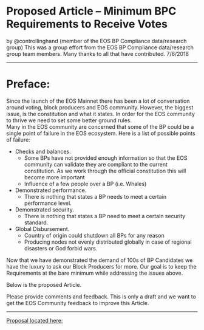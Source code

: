 # Proposed Article – Minimum BPC Requirements to Receive Votes
by @controllinghand (member of the EOS BP Compliance data/research group)
This was a group effort from the EOS BP Compliance data/research group team members.  Many thanks to all that have contributed.
7/6/2018

___

# Preface:
Since the launch of the EOS Mainnet there has been a lot of conversation around voting, block producers and EOS community.  However, the biggest issue, is the constitution and what it states.  In order for the EOS community to thrive we need to set some better ground rules.  
Many in the EOS community are concerned that some of the BP could be a single point of failure in the EOS ecosystem.  Here is a list of possible points of failure:
* Checks and balances.  
  * Some BPs have not provided enough information so that the EOS community can validate they are compliant to the current constitution.  As we work through the official constitution this will become more important
  * Influence of a few people over a BP (i.e. Whales)
* Demonstrated performance.  
  * There is nothing that states a BP needs to meet a certain performance level.
* Demonstrated security.  
  * There is nothing that states a BP need to meet a certain security standard.
* Global Disbursement. 
  * Country of origin could shutdown all BPs for any reason
  * Producing nodes not evenly distributed globally in case of regional disasters or God forbid wars.

Now that we have demonstrated the demand of 100s of BP Candidates we have the luxury to ask our Block Producers for more.  Our goal is to keep the Requirements at the bare minimum while addressing the issues above.   

Below is the proposed Article.

Please provide comments and feedback.  This is only a draft and we want to get the EOS Community feedback to improve this Article.
___

[Proposal located here:](https://github.com/controllinghand/minbpcreq/blob/master/MinimumBPCRequirements.md)
